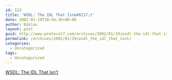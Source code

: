 ```yaml
---
id: 123
title: 'WSDL: The IDL That Isn&#8217;t'
date: 2002-01-19T20:54:36+00:00
author: Niklas
layout: post
guid: http://www.protocol7.com/archives/2002/01/19/wsdl-the-idl-that-isnt/
permalink: /archives/2002/01/19/wsdl_the_idl_that_isnt/
categories:
  - Uncategorized
tags:
  - Uncategorized
---
```

<div class='microid-0c16baab84c30d2f0af26dbd3cc29788790dc279'>
  <p>
    <a href="http://www.xml.com/pub/a/2002/01/16/endpoints.html">WSDL: The IDL That Isn&#8217;t</a>
  </p>
</div>
